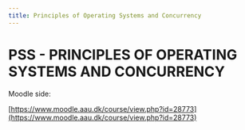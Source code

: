 ```yaml
---
title: Principles of Operating Systems and Concurrency
---
```


# PSS - PRINCIPLES OF OPERATING SYSTEMS AND CONCURRENCY

Moodle side:

[https://www.moodle.aau.dk/course/view.php?id=28773](https://www.moodle.aau.dk/course/view.php?id=28773)

